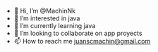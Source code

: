 - 👋 Hi, I’m @MachinNk
- 👀 I’m interested in java
- 🌱 I’m currently learning java
- 💞️ I’m looking to collaborate on app proyects
- 📫 How to reach me juanscmachin@gmail.com

<!---
MachinNk/MachinNk is a ✨ special ✨ repository because its `README.md` (this file) appears on your GitHub profile.
You can click the Preview link to take a look at your changes.
--->
